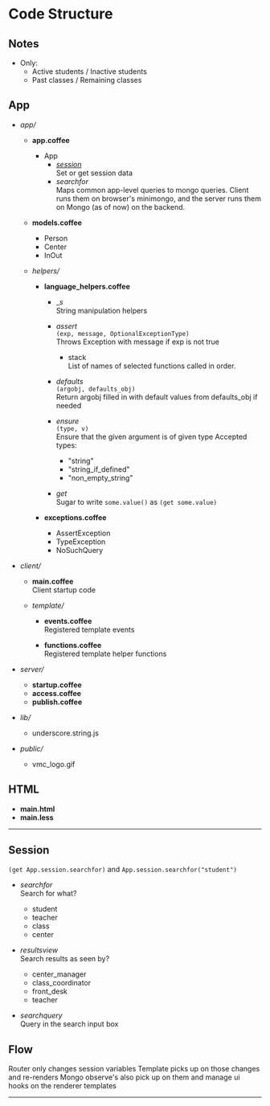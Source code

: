 Code Structure
==============

## Notes
  * Only:
    * Active students / Inactive students
    * Past classes / Remaining classes

## App

* _app/_
  * __app.coffee__  
    * App
      - _[session]_  
        Set or get session data
      - _searchfor_  
        Maps common app-level queries to mongo queries.
        Client runs them on browser's minimongo, and the server runs
        them on Mongo (as of now) on the backend.

  * __models.coffee__  
    - Person
    - Center
    - InOut

  * _helpers/_

    * __language_helpers.coffee__

      * __s_  
        String manipulation helpers

      * _assert_  
        `(exp, message, OptionalExceptionType)`  
        Throws Exception with message if exp is not true
        - stack  
          List of names of selected functions called in order.

      * _defaults_  
        `(argobj, defaults_obj)`  
        Return argobj filled in with default values from defaults_obj if needed

      * _ensure_  
        `(type, v)`  
        Ensure that the given argument is of given type
        Accepted types:
        - "string"
        - "string_if_defined"
        - "non_empty_string"

      * _get_  
        Sugar to write `some.value()` as `(get some.value)`

    * __exceptions.coffee__
      - AssertException
      - TypeException  
      - NoSuchQuery


* _client/_

  * __main.coffee__  
    Client startup code

  * _template/_

    * __events.coffee__  
      Registered template events

    * __functions.coffee__  
      Registered template helper functions

* _server/_
  * __startup.coffee__
  * __access.coffee__
  * __publish.coffee__

* _lib/_
  - underscore.string.js

* _public/_
  - vmc_logo.gif

## HTML

* __main.html__  
* __main.less__  

* * *

## Session

`(get App.session.searchfor)` and `App.session.searchfor("student")`

* _searchfor_  
  Search for what?
  - student
  - teacher
  - class
  - center

* _resultsview_  
  Search results as seen by?
  - center_manager
  - class_coordinator
  - front_desk
  - teacher

* _searchquery_  
  Query in the search input box

## Flow

Router only changes session variables
Template picks up on those changes and re-renders
Mongo observe's also pick up on them and manage ui hooks
on the renderer templates


* * *
[app]: #app "App Code"
[models]: #models "Models Code"
[exceptions]: #exceptions "Exceptions Code"
[helpers]: #helpers "Helpers Code"
[db]: #mongo "Mongo API"
[session]: #session "Session Variables"

